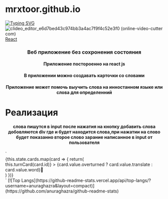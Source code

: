 # mrxtoor.github.io
[![Typing SVG](https://readme-typing-svg.herokuapp.com?color=%2336BCF7&lines=react+first+website)](https://git.io/typing-svg)
![clideo_editor_e6d7bed43c974bb3a4ac7f9f4c52e3f0 (online-video-cutter com)](https://user-images.githubusercontent.com/57110073/210266510-6810a449-c62b-4a4f-9746-1ac88e35ab31.gif)
[React](https://img.shields.io/badge/react-%2320232a.svg?style=for-the-badge&logo=react&logoColor=%2361DAFB)





<h3 align="center">Веб приложение без сохронения состояния</h3>
<h4 align="center">Приложение постороенно на react js</h4>
<h4 align="center">В приложении можно создавать карточки со словами</h4>
<h4 align="center">Приложение может помочь выучить слова на инностанном языке или слова для определенний</h4>

# Реализация
<h4 align="center">слова пишутся в input после нажатия на кнопку добавить слова добовляются div где и будет находится слова,при нажатии на слово будет показанно второе слово зарание написанное в input от пользователя</h4>
 `                 <div>
                        {this.state.cards.map(card => {
                            return(
                                <div
                                    key={card.id}
                                    className={ "card" + (card.value.overturned ? " overturned" : "")}
                                    onClick={() => this.turnCard(card.id)}
                                >
                                    {card.value.overturned ? card.value.translate : card.value.word}👀
                                </div>
                            )
                        })}
                    </div>`
[![Top Langs](https://github-readme-stats.vercel.app/api/top-langs/?username=anuraghazra&layout=compact)](https://github.com/anuraghazra/github-readme-stats)
